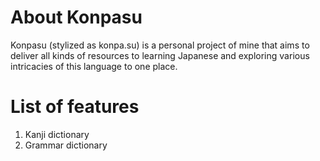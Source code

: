 # About Konpasu

Konpasu (stylized as konpa.su) is a personal project of mine that aims to deliver all kinds of resources to learning Japanese and exploring various intricacies of this language to one place.

# List of features

1. Kanji dictionary
2. Grammar dictionary
